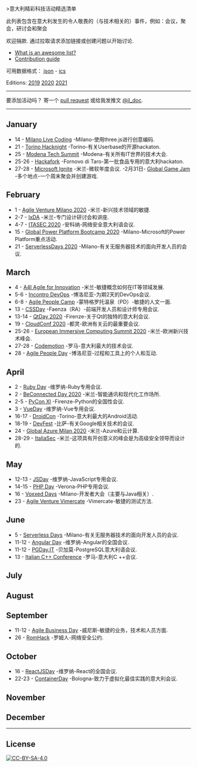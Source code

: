<div class="github-widget" data-repo="ildoc/awesome-italy-events"></div>
<script async src="https://pagead2.googlesyndication.com/pagead/js/adsbygoogle.js"></script><ins class="adsbygoogle" style="display:block" data-ad-client="ca-pub-6890694312814945" data-ad-slot="5473692530" data-ad-format="auto"  data-full-width-responsive="true"></ins><script>(adsbygoogle = window.adsbygoogle || []).push({});</script>

&gt;意大利精彩科技活动精选清单

此列表包含在意大利发生的令人敬畏的（与技术相关的）事件，例如：会议，聚会，研讨会和聚会  

 欢迎捐款.  通过拉取请求添加链接或创建问题以开始讨论.
- [What is an awesome list?](https://github.com/sindresorhus/awesome)
- [Contribution guide](https://github.com/ildoc/awesome-italy-events/blob/master/contributing.md)

可用数据格式： [json](https://github.com/ildoc/awesome-italy-events/blob/master/data/2020.json) - [ics](https://github.com/ildoc/awesome-italy-events/blob/master/data/2020.ics)

Editions: [2019](https://github.com/ildoc/awesome-italy-events/blob/master/archive/2019.md) [2020](https://github.com/ildoc/awesome-italy-events/blob/master/README.md) [2021](https://github.com/ildoc/awesome-italy-events/blob/master/2021.md)

---

 要添加活动吗？  寄一个 [pull request](https://github.com/ildoc/awesome-italy-events/blob/master/contributing.md) 或给我发推文 [@il_doc](https://twitter.com/il_doc).


---

## January
- 14 - [Milano Live Coding](https://www.eventbrite.it/e/biglietti-milano-live-coding-14-gennaio-2020-87088150001) -Milano-使用three.js进行创意编码.
- 21 - [Torino Hacknight](http://torino.hacknight.it/) -Torino-有关Userbase的开源hackaton.
- 25 - [Modena Tech Summit](https://www.modenatechsummit.it/) -Modena-有关所有IT世界的技术大会.
- 25-26 - [Hackafork](https://www.hackathon.com/event/hackafork-82168184251) -Fornovo di Taro-第一批食品专用的意大利hackaton.
- 27-28 - [Microsoft Ignite](https://www.microsoft.com/en-us/ignite) -米兰-微软年度会议.
-2月31日- [Global Game Jam](https://globalgamejam.org/) -多个地点-一个周末聚会并创建游戏.

## February
- 1 - [Agile Venture Milano 2020](https://www.agilemovement.it/venture/2020/milano/) -米兰-新兴技术领域的敏捷.
- 2-7 - [IxDA](https://interaction20.ixda.org/) -米兰-专门设计研讨会和讲座.
- 4-7 - [ITASEC 2020](https://itasec.it/) -安科纳-网络安全意大利语会议.
- 15 - [Global Power Platform Bootcamp 2020](https://www.eventbrite.it/e/biglietti-global-power-platform-bootcamp-2020-milan-88686085469) -Milano-Microsoft的Power Platform重点活动.
- 21 - [ServerlessDays 2020](https://rome.serverlessdays.io/) -Milano-有关无服务器技术的面向开发人员的会议.

## March
- 4 - [A4I Agile for Innovation](https://www.agileforinnovation.com/) -米兰-敏捷概念如何在IT等领域发展.
- 5-6 - [Incontro DevOps](https://2020.incontrodevops.it/) -博洛尼亚-为期2天的DevOps会议.
- 6-8 - [Agile People Camp](https://agilemovement.it/agilepeoplecamp/) -蒙特格罗托温泉（PD）-敏捷的人文一面.
- 13 - [CSSDay](https://2020.cssday.it/) -Faenza（RA）-前端开发人员和设计师专用会议.
- 13-14 - [QtDay 2020](https://www.qtday.it/) -Firenze-关于Qt的独特的意大利会议.
- 19 - [CloudConf 2020](https://2020.cloudconf.it/) -都灵-欧洲有关云的最重要会议.
- 25-26 - [European Immersive Computing Summit 2020](https://eicsummit.com/) -米兰-欧洲新兴技术峰会.
- 27-28 - [Codemotion](https://events.codemotion.com/conferences/rome/2020/) -罗马-意大利最大的技术会议.
- 28 - [Agile People Day](https://www.agilepeopleday.com/) -博洛尼亚-过程和工具上的个人和互动.

## April
- 2 - [Ruby Day](https://2020.rubyday.it/) -维罗纳-Ruby专用会议.
- 2 - [BeConnected Day 2020](https://www.eventbrite.it/e/registrazione-beconnected-day-2020-92290708995) -米兰-智能通讯和现代化工作场所.
- 2-5 - [PyCon XI](https://www.pycon.it/) -Firenze-Python的全国性会议.
- 3 - [VueDay](https://2020.vueday.it/) -维罗纳-Vue专用会议.
- 16-17 - [DroidCon](https://it.droidcon.com/2020/it) -Torino-意大利最大的Android活动.
- 18-19 - [DevFest](https://devfest.gdgpisa.it/) -比萨-有关Google相关技术的会议.
- 24 - [Global Azure Milan 2020](https://join.globalazure.net/events/48) -米兰-Azure和云计算.
- 28-29 - [ItaliaSec](https://cyberseries.io/italiasec/) -米兰-这项具有开创意义的峰会是为高级安全领导而设计的.

## May
- 12-13 - [JSDay](https://2020.jsday.it/) -维罗纳-JavaScript专用会议.
- 14-15 - [PHP Day](https://2020.phpday.it/) -Verona-PHP专用会议.
- 16 - [Voxxed Days](https://voxxeddays.com/milan/) -Milano-开发者大会（主要与Java相关）.
- 23 - [Agile Venture Vimercate](https://agilemovement.it/2019/11/01/agile-venture-vimercate-2020/) -Vimercate-敏捷的测试方法.

## June
- 5 - [Serverless Days](https://milan.serverlessdays.io/) -Milano-有关无服务器技术的面向开发人员的会议.
- 11-12 - [Angular Day](https://2020.angularday.it/) -维罗纳-Angular的全国会议.
- 11-12 - [PGDay.IT](https://2020.pgday.it) -贝加莫-PostgreSQL意大利语会议.
- 13 - [Italian C++ Conference](https://www.italiancpp.org/event/itcppcon20/) -罗马-意大利C ++会议.

## July

## August

## September
- 11-12 - [Agile Business Day](https://www.agilebusinessday.com/en/agile-business-day-2-2/) -威尼斯-敏捷的业务，技术和人员方面.
- 26 - [RomHack](https://www.romhack.io/) -罗姆人-网络安全公约.

## October
- 16 - [ReactJSDay](http://reactjsday.it/) -维罗纳-React的全国会议.
- 22-23 - [ContainerDay](https://www.containerday.it/) -Bologna-致力于虚拟化最佳实践的意大利会议.

## November

## December

---

## License
[![CC-BY-SA-4.0](https://upload.wikimedia.org/wikipedia/commons/d/d0/CC-BY-SA_icon.svg)](http://creativecommons.org/licenses/by-sa/4.0/)
